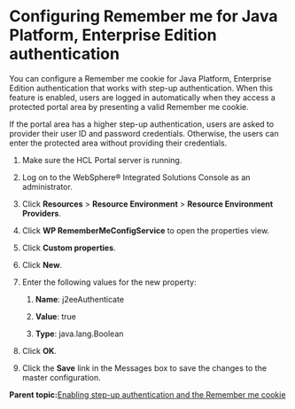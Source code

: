 # Configuring Remember me for Java Platform, Enterprise Edition authentication 

You can configure a Remember me cookie for Java Platform, Enterprise Edition authentication that works with step-up authentication. When this feature is enabled, users are logged in automatically when they access a protected portal area by presenting a valid Remember me cookie.

If the portal area has a higher step-up authentication, users are asked to provider their user ID and password credentials. Otherwise, the users can enter the protected area without providing their credentials.

1.  Make sure the HCL Portal server is running.

2.  Log on to the WebSphere® Integrated Solutions Console as an administrator.

3.  Click **Resources** \> **Resource Environment** \> **Resource Environment Providers**.

4.  Click **WP RememberMeConfigService** to open the properties view.

5.  Click **Custom properties**.

6.  Click **New**.

7.  Enter the following values for the new property:

    1.  **Name**: j2eeAuthenticate

    2.  **Value**: true

    3.  **Type**: java.lang.Boolean

8.  Click **OK**.

9.  Click the **Save** link in the Messages box to save the changes to the master configuration.


**Parent topic:**[Enabling step-up authentication and the Remember me cookie ](../security/cfg_auth.md)

